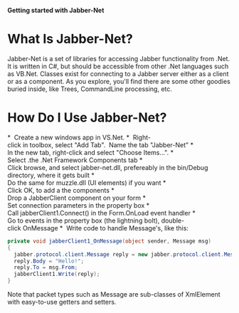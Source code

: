 **Getting started with Jabber-Net**

What Is Jabber-Net?
===================

Jabber-Net is a set of libraries for accessing Jabber functionality from .Net.
It is written in C#, but should be accessible from other .Net languages such as
VB.Net. Classes exist for connecting to a Jabber server either as a client or as
a component. As you explore, you'll find there are some other goodies buried
inside, like Trees, CommandLine processing, etc.

How Do I Use Jabber-Net?
========================

*   Create a new windows app in VS.Net.
*   Right-click in toolbox, select "Add Tab".  Name the tab "Jabber-Net"
*   In the new tab, right-click and select "Choose Items...".
*   Select .the .Net Framework Components tab
*   Click browse, and select jabber-net.dll, prefereably in the bin/Debug
    directory, where it gets built
*   Do the same for muzzle.dll (UI elements) if you want
*   Click OK, to add a the components
*   Drop a JabberClient component on your form
*   Set connection parameters in the property box
*   Call jabberClient1.Connect() in the Form.OnLoad event handler
*   Go to events in the property box (the lightning bolt), double-click OnMessage
*   Write code to handle Message's, like this:

```csharp
private void jabberClient1_OnMessage(object sender, Message msg)
{
  jabber.protocol.client.Message reply = new jabber.protocol.client.Message(jabberClient1.Document);
  reply.Body = "Hello!";
  reply.To = msg.From;
  jabberClient1.Write(reply);
}
```

Note that packet types such as Message are sub-classes of XmlElement with
easy-to-use getters and setters.
